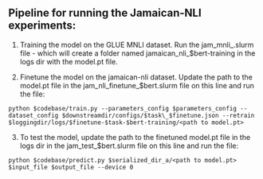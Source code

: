 ## Pipeline for running the Jamaican-NLI experiments:

1) Training the model on the GLUE MNLI dataset. Run the jam_mnli_<bert>.slurm file - which will create a folder named jamaican_nli_$bert-training in the logs dir with the model.pt file.

2) Finetune the model on the jamaican-nli dataset. Update the path to the model.pt file in the jam_nli_finetune_$bert.slurm file on this line and run the file:

```
python $codebase/train.py --parameters_config $parameters_config --dataset_config $downstreamdir/configs/$task\_$finetune.json --retrain $loggingdir/logs/$finetune-$task-$bert-training/<path to model.pt>

```

3) To test the model, update the path to the finetuned model.pt file in the logs dir in the jam_test_$bert.slurm file on this line and run the file:

```
python $codebase/predict.py $serialized_dir_a/<path to model.pt> $input_file $output_file --device 0 

```
